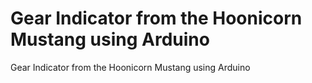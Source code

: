 # Gear Indicator from the Hoonicorn Mustang using Arduino
Gear Indicator from the Hoonicorn Mustang using Arduino
